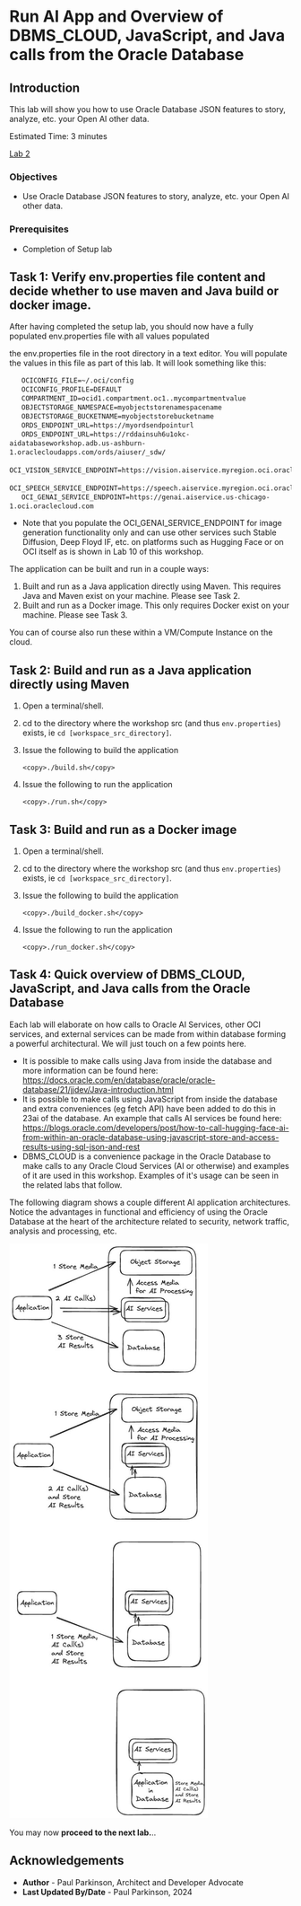 # Run AI App and Overview of DBMS_CLOUD, JavaScript, and Java calls from the Oracle Database

## Introduction

This lab will show you how to use Oracle Database JSON features to story, analyze, etc. your Open AI other data.

Estimated Time:  3 minutes

[Lab 2](videohub:1_tqxa75gn)

### Objectives

-   Use Oracle Database JSON features to story, analyze, etc. your Open AI other data.

### Prerequisites

- Completion of Setup lab

## Task 1: Verify env.properties file content and decide whether to use maven and Java build or docker image.

   After having completed the setup lab, you should now have a fully populated env.properties file with all values populated

the env.properties file in the root directory in a text editor. You will populate the values in this file as part of this lab. It will look something like this:

   ```code
      OCICONFIG_FILE=~/.oci/config
      OCICONFIG_PROFILE=DEFAULT
      COMPARTMENT_ID=ocid1.compartment.oc1..mycompartmentvalue
      OBJECTSTORAGE_NAMESPACE=myobjectstorenamespacename
      OBJECTSTORAGE_BUCKETNAME=myobjectstorebucketname
      ORDS_ENDPOINT_URL=https://myordsendpointurl
      ORDS_ENDPOINT_URL=https://rddainsuh6u1okc-aidatabaseworkshop.adb.us-ashburn-1.oraclecloudapps.com/ords/aiuser/_sdw/
      OCI_VISION_SERVICE_ENDPOINT=https://vision.aiservice.myregion.oci.oraclecloud.com
      OCI_SPEECH_SERVICE_ENDPOINT=https://speech.aiservice.myregion.oci.oraclecloud.com
      OCI_GENAI_SERVICE_ENDPOINT=https://genai.aiservice.us-chicago-1.oci.oraclecloud.com
   ```

* Note that you populate the OCI_GENAI_SERVICE_ENDPOINT for image generation functionality only and can use other services such Stable Diffusion, Deep Floyd IF, etc. on platforms such as Hugging Face or on OCI itself as is shown in Lab 10 of this workshop.

The application can be built and run in a couple ways:
    
   1. Built and run as a Java application directly using Maven. This requires Java and Maven exist on your machine.  Please see Task 2.
   2. Built and run as a Docker image. This only requires Docker exist on your machine. Please see Task 3. 

   You can of course also run these within a VM/Compute Instance on the cloud.

## Task 2: Build and run as a Java application directly using Maven

   1. Open a terminal/shell.
   2. cd to the directory where the workshop src (and thus `env.properties`) exists, ie `cd [workspace_src_directory]`.
   3. Issue the following to build the application
   
        ```text
        <copy>./build.sh</copy>
        ```

   4. Issue the following to run the application

        ```text
        <copy>./run.sh</copy>
        ```


## Task 3: Build and run as a Docker image

   1. Open a terminal/shell.
   2. cd to the directory where the workshop src (and thus `env.properties`) exists, ie `cd [workspace_src_directory]`.
   3. Issue the following to build the application
    
         ```text
         <copy>./build_docker.sh</copy>
         ```

   4. Issue the following to run the application
    
         ```text
         <copy>./run_docker.sh</copy>
         ```


## Task 4: Quick overview of DBMS_CLOUD, JavaScript, and Java calls from the Oracle Database

   Each lab will elaborate on how calls to Oracle AI Services, other OCI services, and external services can be made from within database forming a powerful architectural. We will just touch on a few points here.
 
   * It is possible to make calls using Java from inside the database and more information can be found here: https://docs.oracle.com/en/database/oracle/oracle-database/21/jjdev/Java-introduction.html
   * It is possible to make calls using JavaScript from inside the database and extra conveniences (eg fetch API) have been added to do this in 23ai of the database. An example that calls AI services be found here: https://blogs.oracle.com/developers/post/how-to-call-hugging-face-ai-from-within-an-oracle-database-using-javascript-store-and-access-results-using-sql-json-and-rest
   * DBMS_CLOUD is a convenience package in the Oracle Database to make calls to any Oracle Cloud Services (AI or otherwise) and examples of it are used in this workshop.  Examples of it's usage can be seen in the related labs that follow. 

   The following diagram shows a couple different AI application architectures.  Notice the advantages in functional and efficiency of using the Oracle Database at the heart of the architecture related to security, network traffic, analysis and processing, etc.

   ![Different AI app architectures](images/ai-db-calls-arch.jpeg " ")

You may now **proceed to the next lab.**..

## Acknowledgements

* **Author** - Paul Parkinson, Architect and Developer Advocate
* **Last Updated By/Date** - Paul Parkinson, 2024
